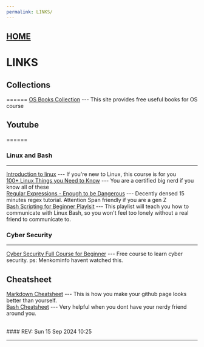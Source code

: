 ```yaml
---
permalink: LINKS/
---
```


## [HOME](../)
# LINKS

## Collections
======
[OS Books Collection](https://codex.cs.yale.edu/avi/os-book/) --- This site provides free useful books for OS course <br> 

## Youtube
======
### Linux and Bash
------
[Introduction to linux](https://www.youtube.com/watch?v=sWbUDq4S6Y8) --- If you're new to Linux, this course is for you <br> 
[100+ Linux Things you Need to Know](https://www.youtube.com/watch?v=LKCVKw9CzFo&t) --- You are a certified big nerd if you know all of these <br> 
[Regular Expressions - Enough to be Dangerous](https://www.youtube.com/watch?v=bgBWp9EIlMM&t) --- Decently densed 15 minutes regex tutorial. Attention Span friendly if you are a gen Z <br> 
[Bash Scripting for Beginner Playlsit](https://www.youtube.com/watch?v=2733cRPudvI&list=PLT98CRl2KxKGj-VKtApD8-zCqSaN2mD4w) --- This playlist will teach you how to communicate with Linux Bash, so you won't feel too lonely without a real friend to communicate to. <br>
### Cyber Security
------
[Cyber Security Full Course for Beginner](https://www.youtube.com/watch?v=U_P23SqJaDc) --- Free course to learn cyber security. ps: Menkominfo havent watched this. <br>

## Cheatsheet
[Markdown Cheatsheet](https://github.com/adam-p/markdown-here/wiki/Markdown-Cheatsheet) --- This is how you make your github page looks better than yourself. <br>
[Bash Cheatsheet](https://devhints.io/bash) --- Very helpful when you dont have your nerdy friend around you. <br>


<br>
#### REV: Sun 15 Sep 2024 10:25
<hr>
